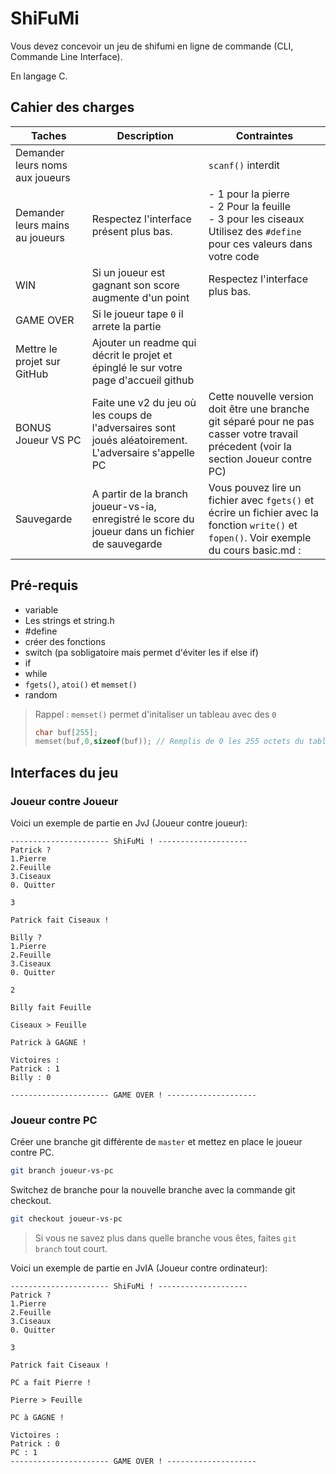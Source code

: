 # ShiFuMi

Vous devez concevoir un jeu de shifumi en ligne de commande (CLI, Commande Line Interface).

En langage C.

## Cahier des charges

|Taches|Description|Contraintes|
|-|-|-|
|Demander leurs noms aux joueurs||`scanf()` interdit|
|Demander leurs mains au joueurs|Respectez l'interface présent plus bas.|- 1 pour la pierre <br> - 2 Pour la feuille <br> - 3 pour les ciseaux <br> Utilisez des `#define` pour ces valeurs dans votre code|
| WIN | Si un joueur est gagnant son score augmente d'un point | Respectez l'interface plus bas.|
| GAME OVER | Si le joueur tape `0`  il arrete la partie|
| Mettre le projet sur GitHub| Ajouter un readme qui décrit le projet et épinglé le sur votre page d'accueil github|
|BONUS Joueur VS PC | Faite une v2 du jeu où les coups de l'adversaires sont joués aléatoirement. L'adversaire s'appelle PC| Cette nouvelle version doit être une branche git séparé pour ne pas casser votre travail précedent (voir la section Joueur contre PC)|
|Sauvegarde|A partir de la branch joueur-vs-ia, enregistré le score du joueur dans un fichier de sauvegarde| Vous pouvez lire un fichier avec `fgets()` et écrire un fichier avec la fonction `write()` et `fopen()`. Voir exemple du cours basic.md : 
## Pré-requis
- variable
- Les strings et string.h
- #define
- créer des fonctions
- switch (pa sobligatoire mais permet d'éviter les if else if)
- if
- while
- `fgets()`, `atoi()` et `memset()`
- random

> Rappel : `memset()` permet d'initaliser un tableau avec des `0`
>```c
>char buf[255];
>memset(buf,0,sizeof(buf)); // Remplis de 0 les 255 octets du tableau buf
>```
## Interfaces du jeu
### Joueur contre Joueur

Voici un exemple de partie en JvJ (Joueur contre joueur):
```
---------------------- ShiFuMi ! --------------------
Patrick ?
1.Pierre
2.Feuille
3.Ciseaux
0. Quitter

3

Patrick fait Ciseaux !

Billy ?
1.Pierre
2.Feuille
3.Ciseaux
0. Quitter

2 

Billy fait Feuille

Ciseaux > Feuille

Patrick à GAGNE !

Victoires :
Patrick : 1
Billy : 0

---------------------- GAME OVER ! --------------------
```

### Joueur contre PC

Créer une branche git différente de `master` et mettez en place le joueur contre PC.

```bash
git branch joueur-vs-pc
```

Switchez de branche pour la nouvelle branche avec la commande git checkout.

```bash
git checkout joueur-vs-pc
```

> Si vous ne savez plus dans quelle branche vous êtes, faites `git branch` tout court.

Voici un exemple de partie en JvIA (Joueur contre ordinateur):

```
---------------------- ShiFuMi ! --------------------
Patrick ?
1.Pierre
2.Feuille
3.Ciseaux
0. Quitter

3

Patrick fait Ciseaux !

PC a fait Pierre !

Pierre > Feuille

PC à GAGNE !

Victoires :
Patrick : 0
PC : 1
---------------------- GAME OVER ! --------------------
```


